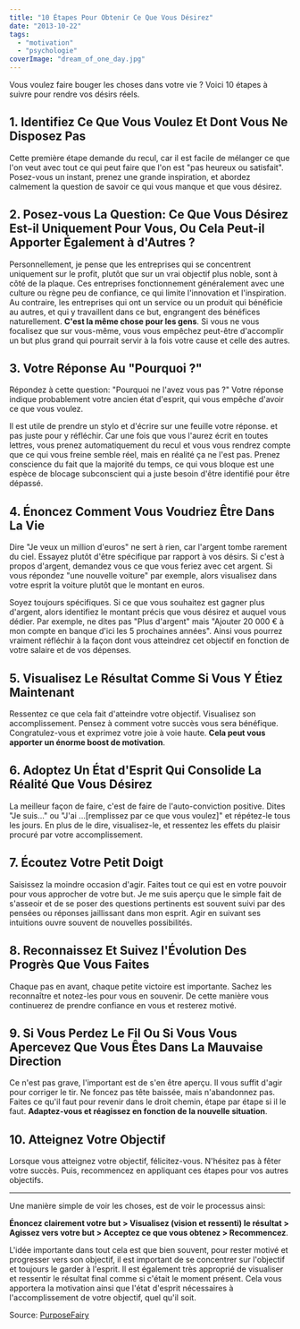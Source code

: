 ```yaml
---
title: "10 Étapes Pour Obtenir Ce Que Vous Désirez"
date: "2013-10-22"
tags:
  - "motivation"
  - "psychologie"
coverImage: "dream_of_one_day.jpg"
---
```


Vous voulez faire bouger les choses dans votre vie ? Voici 10 étapes à suivre pour rendre vos désirs réels.<!--more-->

## 1\. Identifiez Ce Que Vous Voulez Et Dont Vous Ne Disposez Pas

Cette première étape demande du recul, car il est facile de mélanger ce que l'on veut avec tout ce qui peut faire que l'on est "pas heureux ou satisfait". Posez-vous un instant, prenez une grande inspiration, et abordez calmement la question de savoir ce qui vous manque et que vous désirez.

## 2\. Posez-vous La Question: Ce Que Vous Désirez Est-il Uniquement Pour Vous, Ou Cela Peut-il Apporter Également à d'Autres ?

Personnellement, je pense que les entreprises qui se concentrent uniquement sur le profit, plutôt que sur un vrai objectif plus noble, sont à côté de la plaque. Ces entreprises fonctionnement généralement avec une culture ou règne peu de confiance, ce qui limite l'innovation et l'inspiration. Au contraire, les entreprises qui ont un service ou un produit qui bénéficie au autres, et qui y travaillent dans ce but, engrangent des bénéfices naturellement. **C'est la même chose pour les gens**. Si vous ne vous focalisez que sur vous-même, vous vous empêchez peut-être d'accomplir un but plus grand qui pourrait servir à la fois votre cause et celle des autres.

## 3\. Votre Réponse Au "Pourquoi ?"

Répondez à cette question: "Pourquoi ne l'avez vous pas ?" Votre réponse indique probablement votre ancien état d'esprit, qui vous empêche d'avoir ce que vous voulez.

Il est utile de prendre un stylo et d'écrire sur une feuille votre réponse. et pas juste pour y réfléchir. Car une fois que vous l'aurez écrit en toutes lettres, vous prenez automatiquement du recul et vous vous rendrez compte que ce qui vous freine semble réel, mais en réalité ça ne l'est pas. Prenez conscience du fait que la majorité du temps, ce qui vous bloque est une espèce de blocage subconscient qui a juste besoin d'être identifié pour être dépassé.

## 4\. Énoncez Comment Vous Voudriez Être Dans La Vie

Dire "Je veux un million d'euros" ne sert à rien, car l'argent tombe rarement du ciel. Essayez plutôt d'être spécifique par rapport à vos désirs. Si c'est à propos d'argent, demandez vous ce que vous feriez avec cet argent. Si vous répondez "une nouvelle voiture" par exemple, alors visualisez dans votre esprit la voiture plutôt que le montant en euros.

Soyez toujours spécifiques. Si ce que vous souhaitez est gagner plus d'argent, alors identifiez le montant précis que vous désirez et auquel vous dédier. Par exemple, ne dites pas "Plus d'argent" mais "Ajouter 20 000 € à mon compte en banque d'ici les 5 prochaines années". Ainsi vous pourrez vraiment réfléchir à la façon dont vous atteindrez cet objectif en fonction de votre salaire et de vos dépenses.

## 5\. Visualisez Le Résultat Comme Si Vous Y Étiez Maintenant

Ressentez ce que cela fait d'atteindre votre objectif. Visualisez son accomplissement. Pensez à comment votre succès vous sera bénéfique. Congratulez-vous et exprimez votre joie à voie haute. **Cela peut vous apporter un énorme boost de motivation**.

## 6\. Adoptez Un État d'Esprit Qui Consolide La Réalité Que Vous Désirez

La meilleur façon de faire, c'est de faire de l'auto-conviction positive. Dites "Je suis..." ou "J'ai ...\[remplissez par ce que vous voulez\]" et répétez-le tous les jours. En plus de le dire, visualisez-le, et ressentez les effets du plaisir procuré par votre accomplissement.

## 7\. Écoutez Votre Petit Doigt

Saisissez la moindre occasion d'agir. Faites tout ce qui est en votre pouvoir pour vous approcher de votre but. Je me suis aperçu que le simple fait de s'asseoir et de se poser des questions pertinents est souvent suivi par des pensées ou réponses jaillissant dans mon esprit. Agir en suivant ses intuitions ouvre souvent de nouvelles possibilités.

## 8\. Reconnaissez Et Suivez l'Évolution Des Progrès Que Vous Faites

Chaque pas en avant, chaque petite victoire est importante. Sachez les reconnaître et notez-les pour vous en souvenir. De cette manière vous continuerez de prendre confiance en vous et resterez motivé.

## 9\. Si Vous Perdez Le Fil Ou Si Vous Vous Apercevez Que Vous Êtes Dans La Mauvaise Direction

Ce n'est pas grave, l'important est de s'en être aperçu. Il vous suffit d'agir pour corriger le tir. Ne foncez pas tête baissée, mais n'abandonnez pas. Faites ce qu'il faut pour revenir dans le droit chemin, étape par étape si il le faut. **Adaptez-vous et réagissez en fonction de la nouvelle situation**.

## 10\. Atteignez Votre Objectif

Lorsque vous atteignez votre objectif, félicitez-vous. N'hésitez pas à fêter votre succès. Puis, recommencez en appliquant ces étapes pour vos autres objectifs.

* * *

Une manière simple de voir les choses, est de voir le processus ainsi:

**Énoncez clairement votre but > Visualisez (vision et ressenti) le résultat > Agissez vers votre but > Acceptez ce que vous obtenez > Recommencez**.

L'idée importante dans tout cela est que bien souvent, pour rester motivé et progresser vers son objectif, il est important de se concentrer sur l'objectif et toujours le garder à l'esprit. Il est également très approprié de visualiser et ressentir le résultat final comme si c'était le moment présent. Cela vous apportera la motivation ainsi que l'état d'esprit nécessaires à l'accomplissement de votre objectif, quel qu'il soit.

Source: [PurposeFairy](http://www.purposefairy.com/65241/10-steps-to-create-what-your-desire/)
